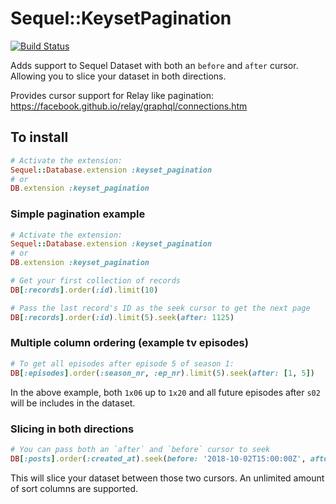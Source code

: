 # Sequel::KeysetPagination

[![Build Status](https://travis-ci.org/sarahhenkens/sequel-keyset_pagination.svg?branch=master)](https://travis-ci.org/sarahhenkens/sequel-keyset_pagination)

Adds support to Sequel Dataset with both an `before` and `after` cursor. Allowing you to slice your dataset in both directions.

Provides cursor support for Relay like pagination: https://facebook.github.io/relay/graphql/connections.htm

## To install
```ruby
# Activate the extension:
Sequel::Database.extension :keyset_pagination
# or
DB.extension :keyset_pagination
```

### Simple pagination example
```ruby
# Activate the extension:
Sequel::Database.extension :keyset_pagination
# or
DB.extension :keyset_pagination

# Get your first collection of records
DB[:records].order(:id).limit(10)

# Pass the last record's ID as the seek cursor to get the next page
DB[:records].order(:id).limit(5).seek(after: 1125)
```

### Multiple column ordering (example tv episodes)
```ruby
# To get all episodes after episode 5 of season 1:
DB[:episodes].order(:season_nr, :ep_nr).limit(5).seek(after: [1, 5])
```
In the above example, both `1x06` up to `1x20` and all future episodes after `s02` will be includes in the dataset.

### Slicing in both directions
```ruby
# You can pass both an `after` and `before` cursor to seek
DB[:posts].order(:created_at).seek(before: '2018-10-02T15:00:00Z', after: '2016-10-02T15:00:00Z')
```
This will slice your dataset between those two cursors. An unlimited amount of sort columns are supported.
